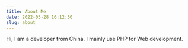 ```yaml
---
title: About Me
date: 2022-05-28 16:12:50
slug: about
---
```


Hi, I am a developer from China. I mainly use PHP for Web development. 

